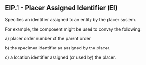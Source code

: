 ## EIP.1 - Placer Assigned Identifier (EI)

Specifies an identifier assigned to an entity by the placer system.

For example, the component might be used to convey the following:

a) placer order number of the parent order.

b) the specimen identifier as assigned by the placer.

c) a location identifier assigned (or used by) the placer.
